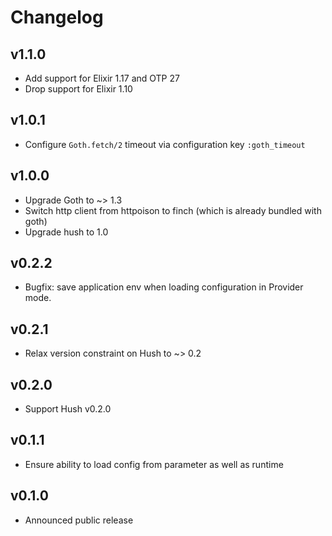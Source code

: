 # Changelog

## v1.1.0

- Add support for Elixir 1.17 and OTP 27
- Drop support for Elixir 1.10

## v1.0.1

- Configure `Goth.fetch/2` timeout via configuration key `:goth_timeout`

## v1.0.0

- Upgrade Goth to ~> 1.3
- Switch http client from httpoison to finch (which is already bundled with goth)
- Upgrade hush to 1.0

## v0.2.2

- Bugfix: save application env when loading configuration in Provider mode.

## v0.2.1

- Relax version constraint on Hush to ~> 0.2

## v0.2.0

- Support Hush v0.2.0

## v0.1.1

- Ensure ability to load config from parameter as well as runtime

## v0.1.0

- Announced public release
